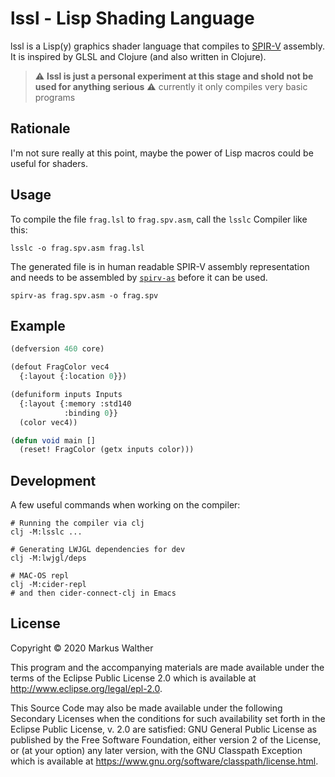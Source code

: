 # lssl - Lisp Shading Language

lssl is a Lisp(y) graphics shader language that compiles to [SPIR-V](https://www.khronos.org/registry/spir-v/) assembly.
It is inspired by GLSL and Clojure (and also written in Clojure).

> :warning: **lssl is just a personal experiment at this stage and shold not be used for anything serious** :warning:
> currently it only compiles very basic programs

## Rationale

I'm not sure really at this point, maybe the power of Lisp macros could be useful for shaders.

## Usage

To compile the file `frag.lsl` to `frag.spv.asm`, call the `lsslc` Compiler like this:

    lsslc -o frag.spv.asm frag.lsl

The generated file is in human readable SPIR-V assembly representation and needs to be assembled by [`spirv-as`](https://github.com/KhronosGroup/SPIRV-Tools) before it can be used.

    spirv-as frag.spv.asm -o frag.spv

## Example

```lisp
(defversion 460 core)

(defout FragColor vec4
  {:layout {:location 0}})

(defuniform inputs Inputs
  {:layout {:memory :std140
            :binding 0}}
  (color vec4))

(defun void main []
  (reset! FragColor (getx inputs color)))
```

## Development

A few useful commands when working on the compiler:

```
# Running the compiler via clj
clj -M:lsslc ...

# Generating LWJGL dependencies for dev
clj -M:lwjgl/deps

# MAC-OS repl
clj -M:cider-repl
# and then cider-connect-clj in Emacs
```

## License

Copyright © 2020 Markus Walther

This program and the accompanying materials are made available under the
terms of the Eclipse Public License 2.0 which is available at
http://www.eclipse.org/legal/epl-2.0.

This Source Code may also be made available under the following Secondary
Licenses when the conditions for such availability set forth in the Eclipse
Public License, v. 2.0 are satisfied: GNU General Public License as published by
the Free Software Foundation, either version 2 of the License, or (at your
option) any later version, with the GNU Classpath Exception which is available
at https://www.gnu.org/software/classpath/license.html.
